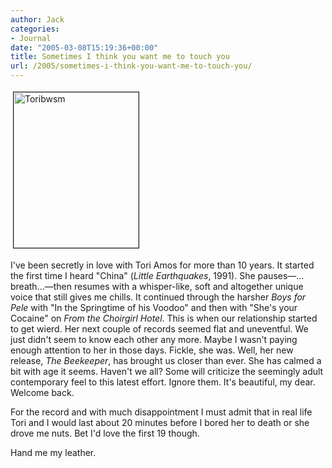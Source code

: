 ```yaml
---
author: Jack
categories:
- Journal
date: "2005-03-08T15:19:36+00:00"
title: Sometimes I think you want me to touch you
url: /2005/sometimes-i-think-you-want-me-to-touch-you/
---
```


<img src="/images/blog/toribwsm.jpg" height="249" width="200" border="1" hspace="4" vspace="4" alt="Toribwsm" />
  

  
I've been secretly in love with Tori Amos for more than 10 years. It started the first time I heard "China" (_Little Earthquakes_, 1991). She pauses&#8212;&#8230; breath&#8230;&#8212;then resumes with a whisper-like, soft and altogether unique voice that still gives me chills. It continued through the harsher _Boys for Pele_ with "In the Springtime of his Voodoo" and then with "She's your Cocaine" on _From the Choirgirl Hotel_. This is when our relationship started to get wierd. Her next couple of records seemed flat and uneventful. We just didn't seem to know each other any more. Maybe I wasn't paying enough attention to her in those days. Fickle, she was. Well, her new release, _The Beekeeper_, has brought us closer than ever. She has calmed a bit with age it seems. Haven't we all? Some will criticize the seemingly adult contemporary feel to this latest effort. Ignore them. It's beautiful, my dear. Welcome back.

For the record and with much disappointment I must admit that in real life Tori and I would last about 20 minutes before I bored her to death or she drove me nuts. Bet I'd love the first 19 though.

Hand me my leather.